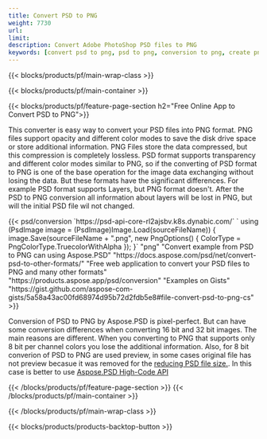 ```yaml
---
title: Convert PSD to PNG
weight: 7730
url: 
limit: 
description: Convert Adobe PhotoShop PSD files to PNG
keywords: [convert psd to png, psd to png, conversion to png, create png from psd, print psd as png]
---
```


{{< blocks/products/pf/main-wrap-class >}}

{{< blocks/products/pf/main-container >}}

{{< blocks/products/pf/feature-page-section h2="Free Online App to Convert PSD to PNG">}}
<p>This converter is easy way to convert your PSD files into PNG format. PNG files support opacity and different color modes to save the disk drive space or store additional information. PNG Files store the data compressed, but this compression is completely lossless. PSD format supports transparency and different color modes similar to PNG, so if the converting of PSD format to PNG is one of the base operation for the image data exchanging without losing the data. But these formats have the significant differences. For example PSD format supports Layers, but PNG format doesn't. After the PSD to PNG conversion all information about layers will be lost in PNG, but will the initial PSD file wil not changed.</p>
{{< psd/conversion 
`https://psd-api-core-rl2ajsbv.k8s.dynabic.com/` 
`    using (PsdImage image = (PsdImage)Image.Load(sourceFileName))
    {
        image.Save(sourceFileName + ".png",  new PngOptions() {  ColorType = PngColorType.TruecolorWithAlpha });
    }`
	"png"
"Convert example from PSD to PNG can using Aspose.PSD"  "https://docs.aspose.com/psd/net/convert-psd-to-other-formats/" 
"Free web application to convert your PSD files to PNG and many other formats" "https://products.aspose.app/psd/conversion"
"Examples on Gists" "https://gist.github.com/aspose-com-gists/5a58a43ac00fd68974d95b72d2fdb5e8#file-convert-psd-to-png-cs"
>}}
<p>Conversion of PSD to PNG by Aspose.PSD is pixel-perfect. But can have some conversion differences when converting 16 bit and 32 bit images. The main reasons are different. When you converting to PNG that supports only 8 bit per channel colors you lose the additional information. Also, for 8 bit converion of PSD to PNG are used preview, in some cases original file has not preview becasue it was removed for the <a href="/psd/reduce-size">reducing PSD file size.</a>. In this case is better to use <a href="/psd">Aspose.PSD High-Code API</a></p>
{{< /blocks/products/pf/feature-page-section >}}
{{< /blocks/products/pf/main-container >}}


{{< /blocks/products/pf/main-wrap-class >}}

{{< blocks/products/products-backtop-button >}}
